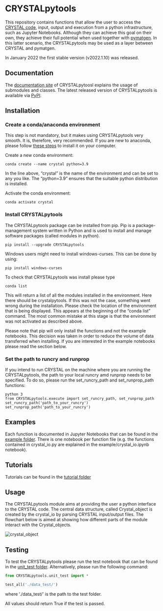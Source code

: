 # CRYSTALpytools
This repository contains functions that allow the user to access the <a href="https://www.crystal.unito.it/index.php">CRYSTAL code</a>, input, output and execution from a python infrastructure, such as Jupyter Notebooks. Although they can achieve this goal on their own, they achieve their full potential when used together with <a href="https://pymatgen.org/index.html">pymatgen</a>. In this latter scenario, the CRYSTALpytools may be used as a layer between CRYSTAL and pymatgen.

In January 2022 the first stable version (v2022.1.10) was released.

## Documentation
The [documentation site](https://crystal-code-tools.github.io/CRYSTALpytools/) of CRYSTALpytoosl explains the usage of submodules and classes. The latest released version of CRYSTALpytools is available via [PyPI](https://pypi.org/project/CRYSTALpytools/#history).

## Installation

### Create a conda/anaconda environment
This step is not mandatory, but it makes using CRYSTALpytools very smooth. It is, therefore, very recommended. If you are new to anaconda, please follow <a href="https://docs.conda.io/projects/conda/en/latest/user-guide/install/index.html">these steps</a> to install it on your computer.

Create a new conda environment:
``` console
conda create --name crystal python=3.9
```

In the line above, “crystal” is the name of the environment and can be set to any you like. The “python=3.9” ensures that the suitable python distribution is installed.

Activate the conda environment:
``` console
conda activate crystal
```

### Install CRYSTALpytools

The CRYSTALpytools package can be installed from pip. Pip is a package-management system written in Python and is used to install and manage software packages (called modules in python).

``` console
pip install --upgrade CRYSTALpytools
```

Windows users might need to install windows-curses. This can be done by using:

``` console
pip install windows-curses
```

To check that CRYSTALpytools was install please type

``` console
conda list
```

This will return a list of all the modules installed in the environment. Here there should be crystalpytools. If this was not the case, something went wrong during the installation. Please check the location of the environment that is being displayed. This appears at the beginning of the “conda list” command. The most common mistake at this stage is that the environment was not activated as described above.


Please note that pip will only install the functions and not the example notebooks. This decision was taken in order to reduce the volume of data transferred when installing. If you are interested in the example notebooks please read the section below.

### Set the path to runcry and runprop

If you intend to run CRYSTAL on the machine where you are running the CRYSTALpytools, the path to your local runcry amd runprop needs to be specified. To do so, please run the set_runcry_path and set_runprop_path functions:
``` console
python 3
from CRYSTALpytools.execute import set_runcry_path, set_runprop_path
set_runcry_path('path_to_your_runcry')
set_runprop_path('path_to_your_runcry')
```

## Examples
Each function is documented in Jupyter Notebooks that can be found in the  [example folder](examples/). There is one notebook per function file (e.g. the functions contained in crystal_io.py are explained in the example/crystal_io.ipynb notebook).


## Tutorials
Tutorials can be found in the [tutorial folder](tutorial/)
## Usage

The CRYSTALpytools module aims at providing the user a python interface to the CRYSTAL code. The central data structure, called Crystal_object is created by the crystal_io by parsing CRYSTAL input/output files. The flowchart below is aimed at showing how different parts of the module interact with the Crystal_objects.

![crystal_object](docs_source/_static/crystal_object.png)

## Testing
To test the CRYSTALpytools please run the test notebook that can be found in the [unit_test folder](unit_test/). Alternatively, please run the following command:

``` python
from CRYSTALpytools.unit_test import *

test_all('./data_test/')
```
where './data_test/' is the path to the test folder.

All values should return True if the test is passed.
